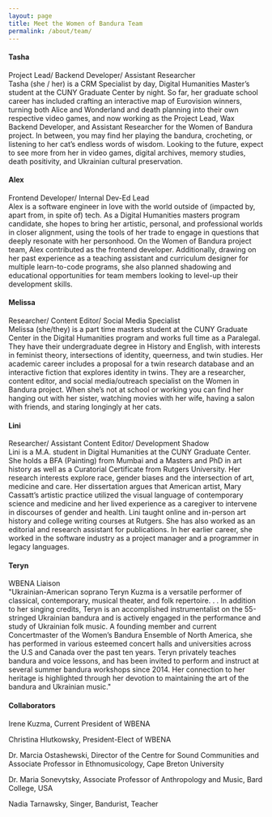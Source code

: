 ```yaml
---
layout: page
title: Meet the Women of Bandura Team
permalink: /about/team/
---
```


#### **Tasha**
Project Lead/ Backend Developer/ Assistant Researcher<br>
Tasha (she / her) is a CRM Specialist by day, Digital Humanities Master’s student at the CUNY Graduate Center by night. So far, her graduate school career has included crafting an interactive map of Eurovision winners, turning both Alice and Wonderland and death planning into their own respective video games, and now working as the Project Lead, Wax Backend Developer, and Assistant Researcher for the Women of Bandura project. In between, you may find her playing the bandura, crocheting, or listening to her cat’s endless words of wisdom. Looking to the future, expect to see more from her in video games, digital archives, memory studies, death positivity, and Ukrainian cultural preservation.

#### **Alex**
Frontend Developer/ Internal Dev-Ed Lead<br>
Alex is a software engineer in love with the world outside of (impacted by, apart from, in spite of) tech. As a Digital Humanities masters program candidate, she hopes to bring her artistic, personal, and professional worlds in closer alignment, using the tools of her trade to engage in questions that deeply resonate with her personhood.
On the Women of Bandura project team, Alex contributed as the frontend developer. Additionally, drawing on her past experience as a teaching assistant and curriculum designer for multiple learn-to-code programs, she also planned shadowing and educational opportunities for team members looking to level-up their development skills.

#### **Melissa**
Researcher/ Content Editor/ Social Media Specialist<br>
Melissa (she/they) is a part time masters student at the CUNY Graduate Center in the Digital Humanities program and works full time as a Paralegal. They have their undergraduate degree in History and English, with interests in feminist theory, intersections of identity, queerness, and twin studies. Her academic career includes a proposal for a twin research database and an interactive fiction that explores identity in twins. They are a researcher, content editor, and social media/outreach specialist on the Women in Bandura project. When she’s not at school or working you can find her hanging out with her sister, watching movies with her wife, having a salon with friends, and staring longingly at her cats.

#### **Lini**
Researcher/ Assistant Content Editor/ Development Shadow<br>
Lini is a M.A. student in Digital Humanities at the CUNY Graduate Center. She holds a BFA (Painting) from Mumbai and a Masters and PhD in art history as well as a Curatorial Certificate from Rutgers University. Her research interests explore race, gender biases and the intersection of art, medicine and care. Her dissertation argues that American artist, Mary Cassatt’s artistic practice utilized the visual language of contemporary science and medicine and her lived experience as a caregiver to intervene in discourses of gender and health. Lini taught online and in-person art history and college writing courses at Rutgers. She has also worked as an editorial and research assistant for publications. In her earlier career, she worked in the software industry as a project manager and a programmer in legacy languages.

#### **Teryn** 
WBENA Liaison<br>
"Ukrainian-American soprano Teryn Kuzma is a versatile performer of classical, contemporary, musical theater, and folk repertoire. . . In addition to her singing credits, Teryn is an accomplished instrumentalist on the 55-stringed Ukrainian bandura and is actively engaged in the performance and study of Ukrainian folk music. A founding member and current Concertmaster of the Women’s Bandura Ensemble of North America, she has performed in various esteemed concert halls and universities across the U.S and Canada over the past ten years. Teryn privately teaches bandura and voice lessons, and has been invited to perform and instruct at several summer bandura workshops since 2014. Her connection to her heritage is highlighted through her devotion to maintaining the art of the bandura and Ukrainian music." 

#### **Collaborators**
Irene Kuzma, Current President of WBENA

Christina Hlutkowsky, President-Elect of WBENA

Dr. Marcia Ostashewski, Director of the Centre for Sound Communities and Associate Professor in Ethnomusicology, Cape Breton University

Dr. Maria Sonevytsky, Associate Professor of Anthropology and Music, Bard College, USA

Nadia Tarnawsky, Singer, Bandurist, Teacher
